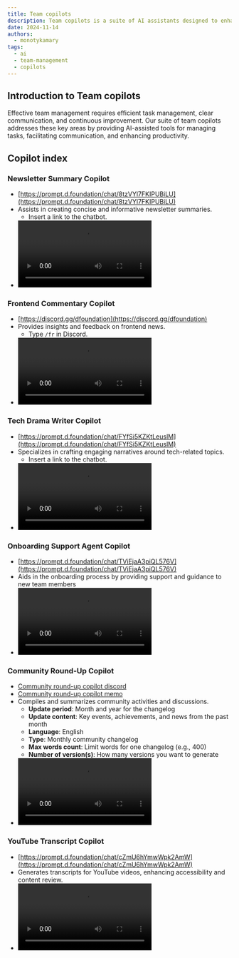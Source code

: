 ```yaml
---
title: Team copilots
description: Team copilots is a suite of AI assistants designed to enhance team collaboration and productivity. These copilots, built using Dify and custom implementations, help teams manage tasks, facilitate communication, and improve overall efficiency. This approach represents a shift towards AI-assisted team management, enhancing team performance and project success rates.
date: 2024-11-14
authors:
  - monotykamary
tags:
  - ai
  - team-management
  - copilots
---
```


## Introduction to Team copilots

Effective team management requires efficient task management, clear communication, and continuous improvement. Our suite of team copilots addresses these key areas by providing AI-assisted tools for managing tasks, facilitating communication, and enhancing productivity.

## Copilot index

### **Newsletter Summary Copilot**

- [https://prompt.d.foundation/chat/8tzVYl7FKIPUBiLU](https://prompt.d.foundation/chat/8tzVYl7FKIPUBiLU)
- Assists in creating concise and informative newsletter summaries.
  - Insert a link to the chatbot.
- ![Newsletter Summary Copilot](assets/newsletter-summary.mp4)

### **Frontend Commentary Copilot**

- [https://discord.gg/dfoundation](https://discord.gg/dfoundation)
- Provides insights and feedback on frontend news.
  - Type `/fr` in Discord.
- ![Frontend Commentary Copilot](assets/frontend-commentary.mp4)

### **Tech Drama Writer Copilot**

- [https://prompt.d.foundation/chat/FYfSi5KZKtLeuslM](https://prompt.d.foundation/chat/FYfSi5KZKtLeuslM)
- Specializes in crafting engaging narratives around tech-related topics.
  - Insert a link to the chatbot.
- ![Tech Drama Writer Copilot](assets/tech-drama-writer.mp4)

### **Onboarding Support Agent Copilot**

- [https://prompt.d.foundation/chat/TViEjaA3piQL576V](https://prompt.d.foundation/chat/TViEjaA3piQL576V)
- Aids in the onboarding process by providing support and guidance to new team members
- ![Onboarding Support Agent Copilot](assets/onboarding-support-agent.mp4)

### **Community Round-Up Copilot**

- [Community round-up copilot discord](https://prompt.d.foundation/completion/cskRmAz3ZPLIcbex)
- [Community round-up copilot memo](https://prompt.d.foundation/completion/FpSyX3iocUVo2s1N)
- Compiles and summarizes community activities and discussions.
  - **Update period**: Month and year for the changelog
  - **Update content**: Key events, achievements, and news from the past month
  - **Language**: English
  - **Type**: Monthly community changelog
  - **Max words count**: Limit words for one changelog (e.g., 400)
  - **Number of version(s)**: How many versions you want to generate
- ![Community Round-Up Copilot](assets/community-round-up-memo.mp4)

### **YouTube Transcript Copilot**

- [https://prompt.d.foundation/chat/cZmU6hYmwWpk2AmW](https://prompt.d.foundation/chat/cZmU6hYmwWpk2AmW)
- Generates transcripts for YouTube videos, enhancing accessibility and content review.
- ![YouTube Transcript Copilot](assets/youtube-transcriber.mp4)
